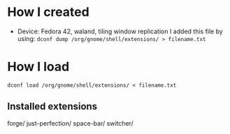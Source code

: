 # How I created
- Device: Fedora 42, waland, tiling window replication
I added this file by using:
    `dconf dump /org/gnome/shell/extensions/ > filename.txt`
# How I load
`dconf load /org/gnome/shell/extensions/ < filename.txt`

## Installed extensions
forge/
just-perfection/
space-bar/
switcher/

